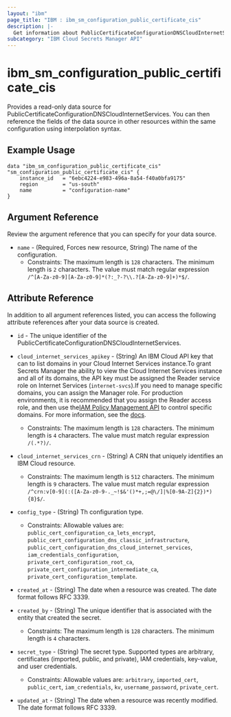 ```yaml
---
layout: "ibm"
page_title: "IBM : ibm_sm_configuration_public_certificate_cis"
description: |-
  Get information about PublicCertificateConfigurationDNSCloudInternetServices
subcategory: "IBM Cloud Secrets Manager API"
---
```


# ibm_sm_configuration_public_certificate_cis

Provides a read-only data source for PublicCertificateConfigurationDNSCloudInternetServices. You can then reference the fields of the data source in other resources within the same configuration using interpolation syntax.

## Example Usage

```hcl
data "ibm_sm_configuration_public_certificate_cis" "sm_configuration_public_certificate_cis" {
    instance_id   = "6ebc4224-e983-496a-8a54-f40a0bfa9175"
    region        = "us-south"
	name          = "configuration-name"
}
```

## Argument Reference

Review the argument reference that you can specify for your data source.

* `name` - (Required, Forces new resource, String) The name of the configuration.
  * Constraints: The maximum length is `128` characters. The minimum length is `2` characters. The value must match regular expression `/^[A-Za-z0-9][A-Za-z0-9]*(?:_?-?\\.?[A-Za-z0-9]+)*$/`.

## Attribute Reference

In addition to all argument references listed, you can access the following attribute references after your data source is created.

* `id` - The unique identifier of the PublicCertificateConfigurationDNSCloudInternetServices.
* `cloud_internet_services_apikey` - (String) An IBM Cloud API key that can to list domains in your Cloud Internet Services instance.To grant Secrets Manager the ability to view the Cloud Internet Services instance and all of its domains, the API key must be assigned the Reader service role on Internet Services (`internet-svcs`).If you need to manage specific domains, you can assign the Manager role. For production environments, it is recommended that you assign the Reader access role, and then use the[IAM Policy Management API](https://cloud.ibm.com/apidocs/iam-policy-management#create-policy) to control specific domains. For more information, see the [docs](https://cloud.ibm.com/docs/secrets-manager?topic=secrets-manager-prepare-order-certificates#authorize-specific-domains).
  * Constraints: The maximum length is `128` characters. The minimum length is `4` characters. The value must match regular expression `/(.*?)/`.

* `cloud_internet_services_crn` - (String) A CRN that uniquely identifies an IBM Cloud resource.
  * Constraints: The maximum length is `512` characters. The minimum length is `9` characters. The value must match regular expression `/^crn:v[0-9](:([A-Za-z0-9-._~!$&'()*+,;=@\/]|%[0-9A-Z]{2})*){8}$/`.

* `config_type` - (String) Th configuration type.
  * Constraints: Allowable values are: `public_cert_configuration_ca_lets_encrypt`, `public_cert_configuration_dns_classic_infrastructure`, `public_cert_configuration_dns_cloud_internet_services`, `iam_credentials_configuration`, `private_cert_configuration_root_ca`, `private_cert_configuration_intermediate_ca`, `private_cert_configuration_template`.

* `created_at` - (String) The date when a resource was created. The date format follows RFC 3339.

* `created_by` - (String) The unique identifier that is associated with the entity that created the secret.
  * Constraints: The maximum length is `128` characters. The minimum length is `4` characters.

* `secret_type` - (String) The secret type. Supported types are arbitrary, certificates (imported, public, and private), IAM credentials, key-value, and user credentials.
  * Constraints: Allowable values are: `arbitrary`, `imported_cert`, `public_cert`, `iam_credentials`, `kv`, `username_password`, `private_cert`.

* `updated_at` - (String) The date when a resource was recently modified. The date format follows RFC 3339.

